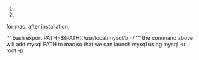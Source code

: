 1)

2)
for mac:
after installation, 
  
  ''' bash
  export PATH=${PATH}:/usr/local/mysql/bin/
  '''
the command above will add mysql PATH to mac so that we can launch mysql using 
  mysql -u root -p
